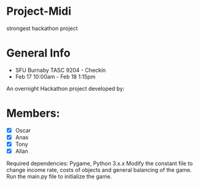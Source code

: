 # Project-Midi
strongest hackathon project

# General Info
* SFU Burnaby TASC 9204 - Checkin
* Feb 17 10:00am - Feb 18 1:15pm

An overnight Hackathon project developed by:
# Members:
- [x] Oscar
- [x] Anas
- [x] Tony
- [x] Allan

Required dependencies: Pygame, Python 3.x.x
Modify the constant file to change income rate, costs of objects and general balancing of the game.
Run the main.py file to initialize the game.
